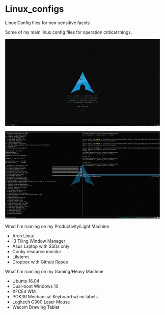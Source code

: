 # Linux_configs
Linux Config files for non-sensitive facets

Some of my main linux config files for operation critical things. 

![Clean homescreen](2017-04-21-132147_1920x1080_scrot.png "Clean Homescreen")

![Tiling](2017-04-21-132252_1920x1080_scrot.png "Terminal Screen")

What I'm running on my Productivity/Light Machine

* Arch Linux
* i3 Tiling Window Manager
* Asus Laptop with SSDs only
* Conky resource monitor
* Lilyterm
* Dropbox with Github Repos

What I'm running on my Gaming/Heavy Machine

* Ubuntu 16.04
* Dual-boot Windows 10
* XFCE4 WM
* POK3R Mechanical Keyboard w/ no labels
* Logitech G300 Laser Mouse
* Wacom Drawing Tablet
